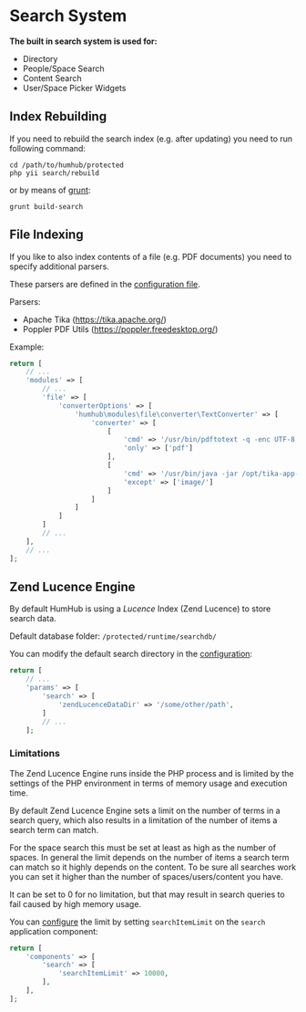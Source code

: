 Search System
=============

**The built in search system is used for:**
- Directory
- People/Space Search
- Content Search
- User/Space Picker Widgets


Index Rebuilding
----------------

If you need to rebuild the search index (e.g. after updating) you need to run following command:

```
cd /path/to/humhub/protected
php yii search/rebuild
```

or by means of [grunt](../developer/core-build.md):

```
grunt build-search
```


File Indexing
-------------

If you like to also index contents of a file (e.g. PDF documents) you need to specify additional parsers.

These parsers are defined in the [configuration file](advanced-configuration.md).

Parsers:
- Apache Tika (https://tika.apache.org/)
- Poppler PDF Utils (https://poppler.freedesktop.org/)


Example:

```php
return [
    // ...
    'modules' => [
        // ...
        'file' => [
            'converterOptions' => [
                'humhub\modules\file\converter\TextConverter' => [
                    'converter' => [
                        [
                            'cmd' => '/usr/bin/pdftotext -q -enc UTF-8 {fileName} {outputFileName}',
                            'only' => ['pdf']
                        ],
                        [
                            'cmd' => '/usr/bin/java -jar /opt/tika-app-1.16.jar --text {fileName} 2>/dev/null',
                            'except' => ['image/']
                        ]
                    ]
                ]
            ]
        ]
        // ...
    ],
    // ...
];
```


Zend Lucence Engine
--------------------

By default HumHub is using a *Lucence* Index (Zend Lucence) to store search data.

Default database folder: `/protected/runtime/searchdb/`

You can modify the default search directory in the [configuration](advanced-configuration.md):

```php
return [
    // ...
    'params' => [
        'search' => [
            'zendLucenceDataDir' => '/some/other/path',
        ]
        // ...
    ];
```

### Limitations

The Zend Lucence Engine runs inside the PHP process and is limited by the
settings of the PHP environment in terms of memory usage and execution time.

By default Zend Lucence Engine sets a limit on the number of terms in a search query,
which also results in a limitation of the number of items a search term can match.

For the space search this must be set at least as high as the number of spaces.
In general the limit depends on the number of items a search term can match so it
highly depends on the content. To be sure all searches work you can set it higher than the
number of spaces/users/content you have.

It can be set to 0 for no limitation, but that may result in search queries
to fail caused by high memory usage.

You can [configure](advanced-configuration.md) the limit by setting `searchItemLimit` on the `search` application component:

```php
return [
    'components' => [
        'search' => [
            'searchItemLimit' => 10000,
        ],
    ],
];
```
